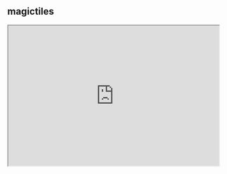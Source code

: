 
## magictiles
<iframe src="https://sfmemz.github.io/magictiles/" width="480" height="320">
<a href="/index.html">More Games</a>
